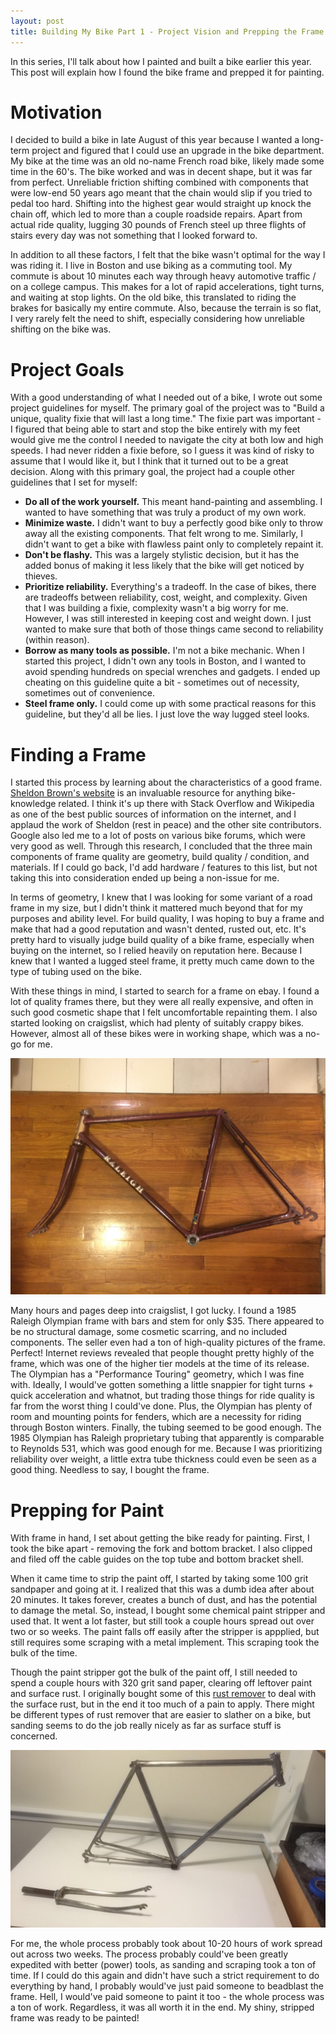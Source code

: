 ```yaml
---
layout: post
title: Building My Bike Part 1 - Project Vision and Prepping the Frame
---
```

In this series, I'll talk about how I painted and built a bike earlier this year. This post will explain how I found the bike frame and prepped it for painting.

# Motivation
I decided to build a bike in late August of this year because I wanted a long-term project and figured that I could use an upgrade in the bike department. My bike at the time was an old no-name French road bike, likely made some time in the 60's. The bike worked and was in decent shape, but it was far from perfect. Unreliable friction shifting combined with components that were low-end 50 years ago meant that the chain would slip if you tried to pedal too hard. Shifting into the highest gear would straight up knock the chain off, which led to more than a couple roadside repairs. Apart from actual ride quality, lugging 30 pounds of French steel up three flights of stairs every day was not something that I looked forward to.

In addition to all these factors, I felt that the bike wasn't optimal for the way I was riding it. I live in Boston and use biking as a commuting tool. My commute is about 10 minutes each way through heavy automotive traffic / on a college campus. This makes for a lot of rapid accelerations, tight turns, and waiting at stop lights. On the old bike, this translated to riding the brakes for basically my entire commute. Also, because the terrain is so flat, I very rarely felt the need to shift, especially considering how unreliable shifting on the bike was.

# Project Goals
With a good understanding of what I needed out of a bike, I wrote out some project guidelines for myself. The primary goal of the project was to "Build a unique, quality fixie that will last a long time." The fixie part was important - I figured that being able to start and stop the bike entirely with my feet would give me the control I needed to navigate the city at both low and high speeds. I had never ridden a fixie before, so I guess it was kind of risky to assume that I would like it, but I think that it turned out to be a great decision. Along with this primary goal, the project had a couple other guidelines that I set for myself:

* __Do all of the work yourself.__ This meant hand-painting and assembling. I wanted to have something that was truly a product of my own work.
* __Minimize waste.__ I didn't want to buy a perfectly good bike only to throw away all the existing components. That felt wrong to me. Similarly, I didn't want to get a bike with flawless paint only to completely repaint it.
* __Don't be flashy.__ This was a largely stylistic decision, but it has the added bonus of making it less likely that the bike will get noticed by thieves.
* __Prioritize reliability.__ Everything's a tradeoff. In the case of bikes, there are tradeoffs between reliability, cost, weight, and complexity. Given that I was building a fixie, complexity wasn't a big worry for me. However, I was still interested in keeping cost and weight down. I just wanted to make sure that both of those things came second to reliability (within reason).
* __Borrow as many tools as possible.__ I'm not a bike mechanic. When I started this project, I didn't own any tools in Boston, and I wanted to avoid spending hundreds on special wrenches and gadgets. I ended up cheating on this guideline quite a bit - sometimes out of necessity, sometimes out of convenience.
* __Steel frame only.__ I could come up with some practical reasons for this guideline, but they'd all be lies. I just love the way lugged steel looks.

# Finding a Frame
I started this process by learning about the characteristics of a good frame. [Sheldon Brown's website](sheldonbrown.com) is an invaluable resource for anything bike-knowledge related. I think it's up there with Stack Overflow and Wikipedia as one of the best public sources of information on the internet, and I applaud the work of Sheldon (rest in peace) and the other site contributors. Google also led me to a lot of posts on various bike forums, which were very good as well. Through this research, I concluded that the three main components of frame quality are geometry, build quality / condition, and materials. If I could go back, I'd add hardware / features to this list, but not taking this into consideration ended up being a non-issue for me.

In terms of geometry, I knew that I was looking for some variant of a road frame in my size, but I didn't think it mattered much beyond that for my purposes and ability level. For build quality, I was hoping to buy a frame and make that had a good reputation and wasn't dented, rusted out, etc. It's pretty hard to visually judge build quality of a bike frame, especially when buying on the internet, so I relied heavily on reputation here. Because I knew that I wanted a lugged steel frame, it pretty much came down to the type of tubing used on the bike.

With these things in mind, I started to search for a frame on ebay. I found a lot of quality frames there, but they were all really expensive, and often in such good cosmetic shape that I felt uncomfortable repainting them. I also started looking on craigslist, which had plenty of suitably crappy bikes. However, almost all of these bikes were in working shape, which was a no-go for me.

![](/images/raleigh_pre_paint.jpg)

Many hours and pages deep into craigslist, I got lucky. I found a 1985 Raleigh Olympian frame with bars and stem for only $35. There appeared to be no structural damage, some cosmetic scarring, and no included components. The seller even had a ton of high-quality pictures of the frame. Perfect! Internet reviews revealed that people thought pretty highly of the frame, which was one of the higher tier models at the time of its release. The Olympian has a "Performance Touring" geometry, which I was fine with. Ideally, I would've gotten something a little snappier for tight turns + quick acceleration and whatnot, but trading those things for ride quality is far from the worst thing I could've done. Plus, the Olympian has plenty of room and mounting points for fenders, which are a necessity for riding through Boston winters. Finally, the tubing seemed to be good enough. The 1985 Olympian has Raleigh proprietary tubing that apparently is comparable to Reynolds 531, which was good enough for me. Because I was prioritizing reliability over weight, a little extra tube thickness could even be seen as a good thing. Needless to say, I bought the frame.

# Prepping for Paint
With frame in hand, I set about getting the bike ready for painting. First, I took the bike apart - removing the fork and bottom bracket. I also clipped and filed off the cable guides on the top tube and bottom bracket shell.

When it came time to strip the paint off, I started by taking some 100 grit sandpaper and going at it. I realized that this was a dumb idea after about 20 minutes. It takes forever, creates a bunch of dust, and has the potential to damage the metal. So, instead, I bought some chemical paint stripper and used that. It went a lot faster, but still took a couple hours spread out over two or so weeks. The paint falls off easily after the stripper is appplied, but still requires some scraping with a metal implement. This scraping took the bulk of the time.

Though the paint stripper got the bulk of the paint off, I still needed to spend a couple hours with 320 grit sand paper, clearing off leftover paint and surface rust. I originally bought some of this [rust remover](TODO) to deal with the surface rust, but in the end it too much of a pain to apply. There might be different types of rust remover that are easier to slather on a bike, but sanding seems to do the job really nicely as far as surface stuff is concerned.

![](/images/raleigh_post_strip.jpg)

For me, the whole process probably took about 10-20 hours of work spread out across two weeks. The process probably could've been greatly expedited with better (power) tools, as sanding and scraping took a ton of time. If I could do this again and didn't have such a strict requirement to do everything by hand, I probably would've just paid someone to beadblast the frame. Hell, I would've paid someone to paint it too - the whole process was a ton of work. Regardless, it was all worth it in the end. My shiny, stripped frame was ready to be painted!

